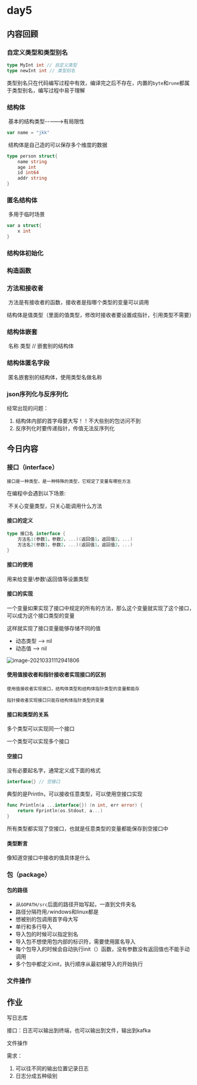 # day5

## 内容回顾

### 自定义类型和类型别名

```go
type MyInt int // 自定义类型
type newInt int // 类型别名
```

类型别名只在代码编写过程中有效，编译完之后不存在，内置的`byte`和`rune`都属于类型别名，编写过程中易于理解

### 结构体

​	基本的结构类型----->有局限性

```go
var name = "jkk"
```

​	结构体是自己造的可以保存多个维度的数据

```go
type person struct{
	name string
    age int
    id int64
    addr string
}
```

### 匿名结构体

​	多用于临时场景

```go
var a struct{
    x int
}
```

### 结构体初始化

### 构造函数



### 方法和接收者

​	方法是有接收者的函数，接收者是指哪个类型的变量可以调用

​	结构体是值类型（里面的值类型，修改时接收者要设置成指针，引用类型不需要）

### 结构体嵌套

​	名称   类型   // 嵌套别的结构体

### 结构体匿名字段

​	匿名嵌套别的结构体，使用类型名做名称

### json序列化与反序列化

经常出现的问题：

1. 结构体内部的首字母要大写！！不大些别的包访问不到
2. 反序列化时要传递指针，传值无法反序列化



## 今日内容

### 接口（interface）

`接口是一种类型，是一种特殊的类型，它规定了变量有哪些方法`

在编程中会遇到以下场景:

​	不关心变量类型，只关心能调用什么方法

#### 接口的定义

```go
type 接口名 interface {
    方法名1(参数1，参数2，...)(返回值1，返回值2，...)
    方法名2(参数1，参数2，...)(返回值1，返回值2，...)
}
```

#### 接口的使用

用来给变量\参数\返回值等设置类型

#### 接口的实现

一个变量如果实现了接口中规定的所有的方法，那么这个变量就实现了这个接口，可以成为这个接口类型的变量

这样就实现了接口变量能够存储不同的值

- 动态类型  --> nil
- 动态值      --> nil

![image-20210331112941806](C:\Users\wintryJK\Desktop\workspace\Typora-workspace\Go语言\day5.assets\image-20210331112941806.png)

#### 使用值接收者和指针接收者实现接口的区别

`使用值接收者实现接口，结构体类型和结构体指针类型的变量都能存`

`指针接收者实现接口只能存结构体指针类型的变量`

#### 接口和类型的关系

多个类型可以实现同一个接口

一个类型可以实现多个接口

#### 空接口

没有必要起名字，通常定义成下面的格式

```go
interface{} // 空接口
```

典型的是Println，可以接收任意类型，可以使用空接口实现

```go
func Println(a ...interface{}) (n int, err error) {
	return Fprintln(os.Stdout, a...)
}
```

所有类型都实现了空接口，也就是任意类型的变量都能保存到空接口中

#### 类型断言

像知道空接口中接收的值具体是什么

### 包（package）

#### 包的路径

- 从`GOPATH/src`后面的路径开始写起，一直到文件夹名
- 路径分隔符用`/`windows和linux都是
- 想被别的包调用首字母大写
- 单行和多行导入
- 导入包的时候可以指定别名
- 导入包不想使用包内部的标识符，需要使用匿名导入
- 每个包导入的时候会自动执行init（）函数，没有参数没有返回值也不能手动调用
- 多个包中都定义init，执行顺序从最初被导入的开始执行

### 文件操作



## 作业

写日志库

接口：日志可以输出到终端，也可以输出到文件，输出到kafka

文件操作

需求：

1. 可以往不同的输出位置记录日志
2. 日志分成五种级别

